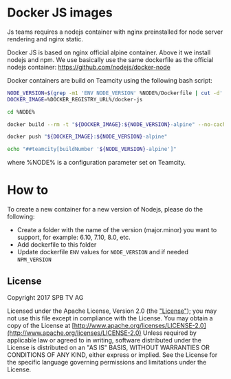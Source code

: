 # Docker JS images

Js teams requires a nodejs container with nginx preinstalled for node server rendering and nginx static.

Docker JS is based on nginx official alpine container. Above it we install nodejs and npm. We use basically use the same dockerfile as the official nodejs container: https://github.com/nodejs/docker-node

Docker containers are build on Teamcity using the following bash script:

```bash
NODE_VERSION=$(grep -m1 'ENV NODE_VERSION' %NODE%/Dockerfile | cut -d' ' -f3)
DOCKER_IMAGE=%DOCKER_REGISTRY_URL%/docker-js

cd %NODE%

docker build --rm -t "${DOCKER_IMAGE}:${NODE_VERSION}-alpine" --no-cache=true .

docker push "${DOCKER_IMAGE}:${NODE_VERSION}-alpine"

echo "##teamcity[buildNumber '${NODE_VERSION}-alpine']"
```

where %NODE% is a configuration parameter set on Teamcity.

# How to

To create a new container for a new version of Nodejs, please do the following:

- Create a folder with the name of the version (major.minor) you want to support, for example: 6.10, 7.10, 8.0, etc.
- Add dockerfile to this folder
- Update dockerfile `ENV` values for `NODE_VERSION` and if needed `NPM_VERSION`

## License

Copyright 2017 SPB TV AG

Licensed under the Apache License, Version 2.0 (the ["License"](LICENSE)); you may not use this file except in compliance with the License.
You may obtain a copy of the License at [http://www.apache.org/licenses/LICENSE-2.0](http://www.apache.org/licenses/LICENSE-2.0)
Unless required by applicable law or agreed to in writing, software distributed under the License is distributed on an "AS IS" BASIS, WITHOUT WARRANTIES OR CONDITIONS OF ANY KIND, either express or implied.
See the License for the specific language governing permissions and limitations under the License.